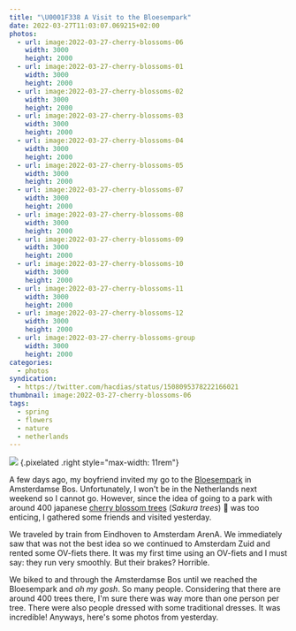 ```yaml
---
title: "\U0001F338 A Visit to the Bloesempark"
date: 2022-03-27T11:03:07.069215+02:00
photos:
  - url: image:2022-03-27-cherry-blossoms-06
    width: 3000
    height: 2000
  - url: image:2022-03-27-cherry-blossoms-01
    width: 3000
    height: 2000
  - url: image:2022-03-27-cherry-blossoms-02
    width: 3000
    height: 2000
  - url: image:2022-03-27-cherry-blossoms-03
    width: 3000
    height: 2000
  - url: image:2022-03-27-cherry-blossoms-04
    width: 3000
    height: 2000
  - url: image:2022-03-27-cherry-blossoms-05
    width: 3000
    height: 2000
  - url: image:2022-03-27-cherry-blossoms-07
    width: 3000
    height: 2000
  - url: image:2022-03-27-cherry-blossoms-08
    width: 3000
    height: 2000
  - url: image:2022-03-27-cherry-blossoms-09
    width: 3000
    height: 2000
  - url: image:2022-03-27-cherry-blossoms-10
    width: 3000
    height: 2000
  - url: image:2022-03-27-cherry-blossoms-11
    width: 3000
    height: 2000
  - url: image:2022-03-27-cherry-blossoms-12
    width: 3000
    height: 2000
  - url: image:2022-03-27-cherry-blossoms-group
    width: 3000
    height: 2000
categories:
  - photos
syndication:
  - https://twitter.com/hacdias/status/1508095378222166021
thumbnail: image:2022-03-27-cherry-blossoms-06
tags:
  - spring
  - flowers
  - nature
  - netherlands
---
```


<style>
.fg-2022-03-27-visit-to-the-bloesempark {
  grid-template-columns: repeat(2, 1fr);
  grid-template-areas:
    "a a"
  "b c"
  "d d"
  "e f"
  "g g"
  "h i"
  "j j"
  "k l"
  "m m";
}

.fg-2022-03-27-visit-to-the-bloesempark > *:nth-child(1) { grid-area: a; }
.fg-2022-03-27-visit-to-the-bloesempark > *:nth-child(2) { grid-area: b; }
.fg-2022-03-27-visit-to-the-bloesempark > *:nth-child(3) { grid-area: c; }
.fg-2022-03-27-visit-to-the-bloesempark > *:nth-child(4) { grid-area: d; }
.fg-2022-03-27-visit-to-the-bloesempark > *:nth-child(5) { grid-area: e; }
.fg-2022-03-27-visit-to-the-bloesempark > *:nth-child(6) { grid-area: f; }
.fg-2022-03-27-visit-to-the-bloesempark > *:nth-child(7) { grid-area: g; }
.fg-2022-03-27-visit-to-the-bloesempark > *:nth-child(8) { grid-area: h; }
.fg-2022-03-27-visit-to-the-bloesempark > *:nth-child(9) { grid-area: i; }
.fg-2022-03-27-visit-to-the-bloesempark > *:nth-child(10) { grid-area: j; }
.fg-2022-03-27-visit-to-the-bloesempark > *:nth-child(11) { grid-area: k; }
.fg-2022-03-27-visit-to-the-bloesempark > *:nth-child(12) { grid-area: l; }
.fg-2022-03-27-visit-to-the-bloesempark > *:nth-child(13) { grid-area: m; }
</style>

![](https://media.hacdias.com/2022-03-27-cherry-blossom-tree.gif)
{.pixelated .right style="max-width: 11rem"}

A few days ago, my boyfriend invited my go to the [Bloesempark](https://www.amsterdamsebos.nl/bloesempark/) in Amsterdamse Bos. Unfortunately, I won't be in the Netherlands next weekend so I cannot go. However, since the idea of going to a park with around 400 japanese [cherry blossom trees](https://en.wikipedia.org/wiki/Cherry_blossom) (_Sakura trees_) 🌸 was too enticing, I gathered some friends and visited yesterday.

We traveled by train from Eindhoven to Amsterdam ArenA. We immediately saw that was not the best idea so we continued to Amsterdam Zuid and rented some OV-fiets there. It was my first time using an OV-fiets and I must say: they run very smoothly. But their brakes? Horrible.

We biked to and through the Amsterdamse Bos until we reached the Bloesempark and _oh my gosh_. So many people. Considering that there are around 400 trees there, I'm sure there was way more than one person per tree. There were also people dressed with some traditional dresses. It was incredible! Anyways, here's some photos from yesterday.

